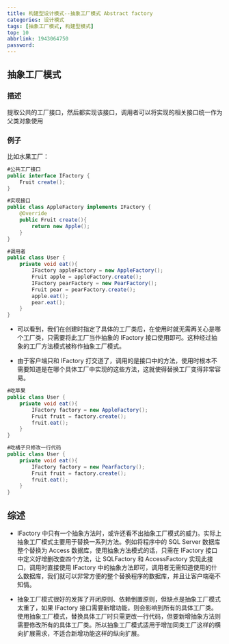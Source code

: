 ```yaml
---
title: 构建型设计模式--抽象工厂模式 Abstract factory
categories: 设计模式
tags: [抽象工厂模式, 构建型模式]
top: 10
abbrlink: 1943064750
password:
---
```


## 抽象工厂模式

### 描述

提取公共的工厂接口，然后都实现该接口，调用者可以将实现的相关接口统一作为父类对象使用

<!--more-->

### 例子

比如水果工厂：

```java
#公共工厂接口
public interface IFactory {
    Fruit create();
}

#实现接口
public class AppleFactory implements IFactory {
    @Override
    public Fruit create(){
        return new Apple();
    }
}

#调用者
public class User {
    private void eat(){
        IFactory appleFactory = new AppleFactory();
        Fruit apple = appleFactory.create();
        IFactory pearFactory = new PearFactory();
        Fruit pear = pearFactory.create();
        apple.eat();
        pear.eat();
    }
}
```

- 可以看到，我们在创建时指定了具体的工厂类后，在使用时就无需再关心是哪个工厂类，只需要将此工厂当作抽象的 IFactory 接口使用即可。这种经过抽象的工厂方法模式被称作抽象工厂模式。

- 由于客户端只和 IFactory 打交道了，调用的是接口中的方法，使用时根本不需要知道是在哪个具体工厂中实现的这些方法，这就使得替换工厂变得非常容易。

```java
#吃苹果
public class User {
    private void eat(){
        IFactory factory = new AppleFactory();
        Fruit fruit = factory.create();
        fruit.eat();
    }
}

#吃橘子只修改一行代码
public class User {
    private void eat(){
        IFactory factory = new PearFactory();
        Fruit fruit = factory.create();
        fruit.eat();
    }
}
```

## 综述

- IFactory 中只有一个抽象方法时，或许还看不出抽象工厂模式的威力。实际上抽象工厂模式主要用于替换一系列方法。例如将程序中的 SQL Server 数据库整个替换为 Access 数据库，使用抽象方法模式的话，只需在 IFactory 接口中定义好增删改查四个方法，让 SQLFactory 和 AccessFactory 实现此接口，调用时直接使用 IFactory 中的抽象方法即可，调用者无需知道使用的什么数据库，我们就可以非常方便的整个替换程序的数据库，并且让客户端毫不知情。

- 抽象工厂模式很好的发挥了开闭原则、依赖倒置原则，但缺点是抽象工厂模式太重了，如果 IFactory 接口需要新增功能，则会影响到所有的具体工厂类。使用抽象工厂模式，替换具体工厂时只需更改一行代码，但要新增抽象方法则需要修改所有的具体工厂类。所以抽象工厂模式适用于增加同类工厂这样的横向扩展需求，不适合新增功能这样的纵向扩展。





 
 
 

